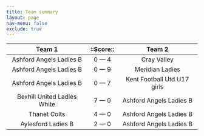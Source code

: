 ```yaml
---
title: Team summary
layout: page
nav-menu: false
exclude: true
---
```




|           Team 1            |  ::Score::  |           Team 2            |
|:---------------------------:|:-----------:|:---------------------------:|
|   Ashford Angels Ladies B   | 0 &mdash; 4 |         Cray Valley         |
|   Ashford Angels Ladies B   | 0 &mdash; 9 |       Meridian Ladies       |
|   Ashford Angels Ladies B   | 0 &mdash; 7 | Kent Football Utd U17 girls |
| Bexhill United Ladies White | 7 &mdash; 0 |   Ashford Angels Ladies B   |
|        Thanet Colts         | 4 &mdash; 0 |   Ashford Angels Ladies B   |
|     Aylesford Ladies B      | 2 &mdash; 0 |   Ashford Angels Ladies B   |

 <br /><br /><br />